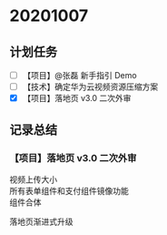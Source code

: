 # 20201007

## 计划任务

- [ ] 【项目】@张磊 新手指引 Demo
- [ ] 【技术】确定华为云视频资源压缩方案
- [x] 【项目】落地页 v3.0 二次外审

## 记录总结

### 【项目】落地页 v3.0 二次外审

视频上传大小  
所有表单组件和支付组件镜像功能  
组件合体

落地页渐进式升级
